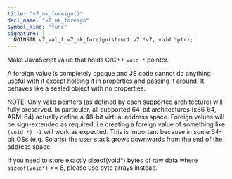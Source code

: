 ```yaml
---
title: "v7_mk_foreign()"
decl_name: "v7_mk_foreign"
symbol_kind: "func"
signature: |
  NOINSTR v7_val_t v7_mk_foreign(struct v7 *v7, void *ptr);
---
```


Make JavaScript value that holds C/C++ `void *` pointer.

A foreign value is completely opaque and JS code cannot do anything useful
with it except holding it in properties and passing it around.
It behaves like a sealed object with no properties.

NOTE:
Only valid pointers (as defined by each supported architecture) will fully
preserved. In particular, all supported 64-bit architectures (x86_64, ARM-64)
actually define a 48-bit virtual address space.
Foreign values will be sign-extended as required, i.e creating a foreign
value of something like `(void *) -1` will work as expected. This is
important because in some 64-bit OSs (e.g. Solaris) the user stack grows
downwards from the end of the address space.

If you need to store exactly sizeof(void*) bytes of raw data where
`sizeof(void*)` >= 8, please use byte arrays instead. 

